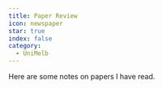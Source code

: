 ```yaml
---
title: Paper Review
icon: newspaper
star: true
index: false
category:
  - UniMelb
---
```


Here are some notes on papers I have read.
